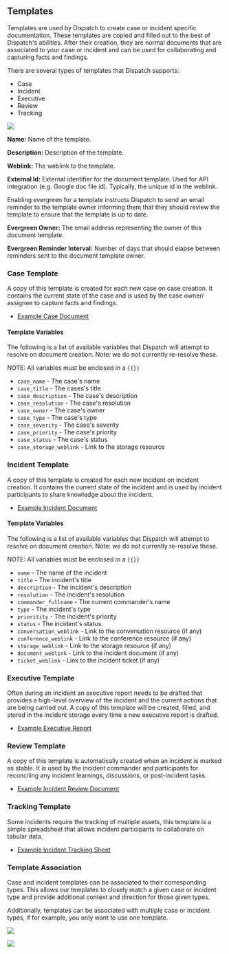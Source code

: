 ## Templates

Templates are used by Dispatch to create case or incident specific documentation. These templates are copied and filled out to the best of Dispatch's abilities. After their creation, they are normal documents that are associated to your case or incident and can be used for collaborating and capturing facts and findings.

There are several types of templates that Dispatch supports:

- Case
- Incident
- Executive
- Review
- Tracking

![](../../.gitbook/assets/admin-ui-create-edit-template.png)

**Name:** Name of the template.

**Description:** Description of the template.

**Weblink:** The weblink to the template.

**External Id:** External identifier for the document template. Used for API integration (e.g. Google doc file id). Typically, the unique id in the weblink.

Enabling evergreen for a template instructs Dispatch to send an email reminder to the template owner informing them that they should review the template to ensure that the template is up to date.

**Evergreen Owner:** The email address representing the owner of this document template.

**Evergreen Reminder Interval:** Number of days that should elapse between reminders sent to the document template owner.

### Case Template

A copy of this template is created for each new case on case creation. It contains the current state of the case and is used by the case owner/ assignee to capture facts and findings.

- [Example Case Document](https://docs.google.com/document/d/1g1cl9liXG8US0eBnrZYRaeWa7Ek_hoZJ5PPadas44vI)

#### Template Variables

The following is a list of available variables that Dispatch will attempt to resolve on document creation. Note: we do not currently re-resolve these.

NOTE: All variables must be enclosed in a `{{}}`

- `case_name` - The case's name
- `case_title` - The cases's title
- `case_description` - The case's description
- `case_resolution` - The case's resolution
- `case_owner` - The case's owner
- `case_type` - The case's type
- `case_severity` - The case's severity
- `case_priority` - The case's priority
- `case_status` - The case's status
- `case_storage_weblink` - Link to the storage resource

### Incident Template

A copy of this template is created for each new incident on incident creation. It contains the current state of the incident and is used by incident participants to share knowledge about the incident.

- [Example Incident Document](https://docs.google.com/document/d/1fv--CrGpWJJ4nyPR0N0hq4JchHJPuqsXN4azE9CGQiE)

#### Template Variables

The following is a list of available variables that Dispatch will attempt to resolve on document creation. Note: we do not currently re-resolve these.

NOTE: All variables must be enclosed in a `{{}}`

- `name` - The name of the incident
- `title` - The incident's title
- `description` - The incident's description
- `resolution` - The incident's resolution
- `commander_fullname` - The current commander's name
- `type` - The incident's type
- `prioritity` - The incident's priority
- `status` - The incident's status
- `conversation_weblink` - Link to the conversation resource (if any)
- `conference_weblink` - Link to the conference resource (if any)
- `storage_weblink` - Link to the storage resource (if any)
- `document_weblink` - Link to the incident document (if any)
- `ticket_weblink` - Link to the incident ticket (if any)

### Executive Template

Often during an incident an executive report needs to be drafted that provides a high-level overview of the incident and the current actions that are being carried out. A copy of this template will be created, filled, and stored in the incident storage every time a new executive report is drafted.

- [Example Executive Report](https://docs.google.com/document/d/1dab6k14p5ageo5B_d1YlB_zS9hMGHDMXy9RUbIZous4)

### Review Template

A copy of this template is automatically created when an incident is marked as stable. It is used by the incident commander and participants for reconciling any incident learnings, discussions, or post-incident tasks.

- [Example Incident Review Document](https://docs.google.com/document/d/1MkCTyheZRtKzMxOBhLgh3PrvarERA9Bwo0joM7D9tmg)

### Tracking Template

Some incidents require the tracking of multiple assets, this template is a simple spreadsheet that allows incident participants to collaborate on tabular data.

- [Example Incident Tracking Sheet](https://docs.google.com/spreadsheets/d/1Odk4KlL7uMF_yd7OvTOCaPWmtTA_WzFBIA4lMeU5cGY)

### Template Association

Case and incident templates can be associated to their corresponding types. This allows our templates to closely match a given case or incident type and provide additional context and direction for those given types.

Additionally, templates can be associated with multiple case or incident types, if for example, you only want to use one template.

![](../../.gitbook/assets/admin-ui-associate-case-template.png)

![](../../.gitbook/assets/admin-ui-associate-incident-template.png)
